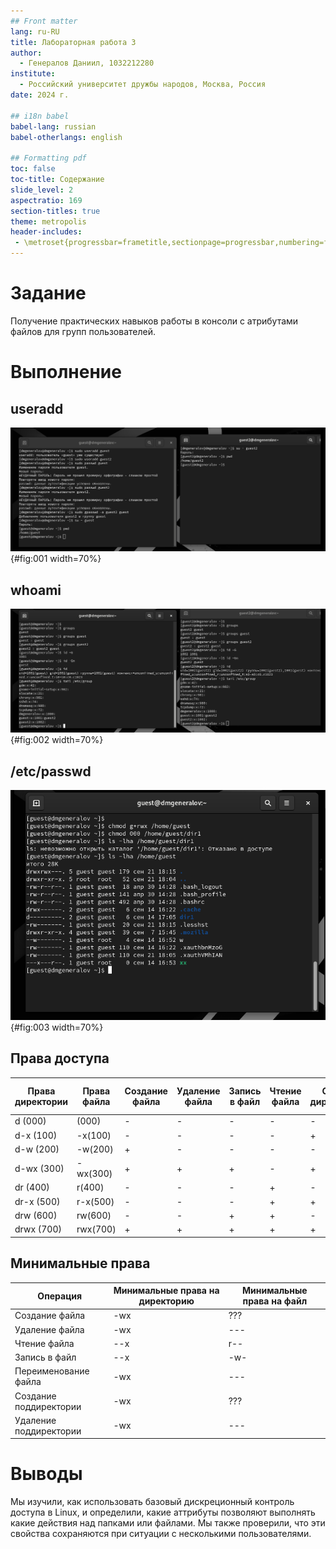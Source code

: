 ```yaml
---
## Front matter
lang: ru-RU
title: Лабораторная работа 3
author:
  - Генералов Даниил, 1032212280
institute:
  - Российский университет дружбы народов, Москва, Россия
date: 2024 г.

## i18n babel
babel-lang: russian
babel-otherlangs: english

## Formatting pdf
toc: false
toc-title: Содержание
slide_level: 2
aspectratio: 169
section-titles: true
theme: metropolis
header-includes:
 - \metroset{progressbar=frametitle,sectionpage=progressbar,numbering=fraction}
---
```


# Задание

Получение практических навыков работы в консоли с атрибутами файлов для групп пользователей.

# Выполнение

## useradd

![useradd](image/Screenshot_0001.png){#fig:001 width=70%}

## whoami

![groups](image/Screenshot_0002.png){#fig:002 width=70%}

## /etc/passwd

![chmod](image/Screenshot_0003.png){#fig:003 width=70%}

## Права доступа

Права директории | Права файла | Создание файла | Удаление файла | Запись в файл | Чтение файла | Смена директории | Просмотр файлов в директории | Переименование файла | Смена атрибутов файла
---|---|---|---|---|---|---|---|---|---
d (000) | (000)        | - | - | - | - | - | - | - | -
d-x (100) | -x(100)    | - | - | - | - | + | - | - | -
d-w (200) | -w(200)    | + | - | - | - | - | - | - | -
d-wx (300) | -wx(300)  | + | + | + | - | + | - | + | +
dr (400) | r(400)      | - | - | - | + | - | - | - | -
dr-x (500) | r-x(500)  | - | - | - | + | + | + | - | -
drw (600) | rw(600)    | - | - | + | + | - | - | - | -
drwx (700) | rwx(700)  | + | + | + | + | + | + | + | +

## Минимальные права

Операция | Минимальные права на директорию | Минимальные права на файл
---|---|---
Создание файла | -wx | ???
Удаление файла | -wx | ---
Чтение файла | --x | r--
Запись в файл | --x | -w-
Переименование файла | -wx | ---
Создание поддиректории | -wx | ???
Удаление поддиректории | -wx | ---

# Выводы

Мы изучили, как использовать базовый дискреционный контроль доступа в Linux,
и определили, какие аттрибуты позволяют выполнять какие действия над папками или файлами.
Мы также проверили, что эти свойства сохраняются при ситуации с несколькими пользователями.
